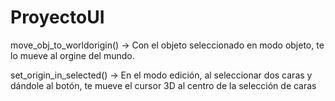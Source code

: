 # ProyectoUI

move_obj_to_worldorigin() -> Con el objeto seleccionado en modo objeto, te lo mueve al orgine del mundo.

set_origin_in_selected() -> En el modo edición, al seleccionar dos caras y dándole al botón, te mueve el cursor 3D al centro de la selección de caras
